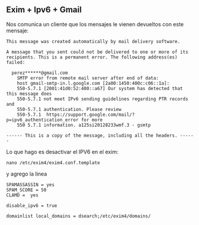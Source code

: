 
## Exim + Ipv6 + Gmail


Nos comunica un cliente que los mensajes le vienen devueltos con este mensaje:

    This message was created automatically by mail delivery software.
      
    A message that you sent could not be delivered to one or more of its
    recipients. This is a permanent error. The following address(es) failed:
      
      perez******@gmail.com
        SMTP error from remote mail server after end of data:
        host gmail-smtp-in.l.google.com [2a00:1450:400c:c06::1a]:
        550-5.7.1 [2001:41d0:52:400::a67] Our system has detected that this message does
        550-5.7.1 not meet IPv6 sending guidelines regarding PTR records and
        550-5.7.1 authentication. Please review
        550-5.7.1  https://support.google.com/mail/?p=ipv6_authentication_error for more
        550 5.7.1 information. a125si20128233wmf.3 - gsmtp
      
    ------ This is a copy of the message, including all the headers. ------
    
    
Lo que hago es desactivar el IPV6 en el exim:
    
    nano /etc/exim4/exim4.conf.template

y agrego la linea

    SPAMASSASSIN = yes
    SPAM_SCORE = 50
    CLAMD =  yes
     
    disable_ipv6 = true 
     
    domainlist local_domains = dsearch;/etc/exim4/domains/